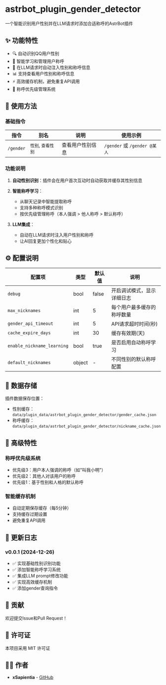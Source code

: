 # astrbot_plugin_gender_detector

一个智能识别用户性别并在LLM请求时添加合适称呼的AstrBot插件

## ✨ 功能特性

- 🔍 自动识别QQ用户性别
- 💬 智能学习和管理用户称呼
- 🧠 在LLM请求时自动注入性别和称呼信息
- 📊 支持查看用户性别和称呼信息
- ⚡ 高效缓存机制，避免重复API调用
- 🎯 称呼优先级管理系统

## 🎯 使用方法

### 基础指令

| 指令 | 别名 | 说明 | 使用示例 |
|------|------|------|----------|
| `/gender` | `性别`, `查看性别` | 查看用户性别信息 | `/gender` 或 `/gender @某人` |

### 功能说明

1. **自动性别识别**：插件会在用户首次互动时自动获取并缓存其性别信息

2. **智能称呼学习**：
   - 从聊天记录中智能提取称呼
   - 支持多种称呼模式识别
   - 按优先级管理称呼（本人强调 > 他人称呼 > 默认称呼）

3. **LLM集成**：
   - 自动在LLM请求时注入用户性别和称呼
   - 让AI回复更加个性化和贴心

## ⚙️ 配置说明

| 配置项 | 类型 | 默认值 | 说明 |
|--------|------|--------|------|
| `debug` | bool | false | 开启调试模式，显示详细日志 |
| `max_nicknames` | int | 5 | 每个用户最多缓存的称呼数量 |
| `gender_api_timeout` | int | 5 | API请求超时时间(秒) |
| `cache_expire_days` | int | 30 | 缓存有效期(天) |
| `enable_nickname_learning` | bool | true | 是否启用自动称呼学习 |
| `default_nicknames` | object | - | 不同性别的默认称呼配置 |

## 💾 数据存储

插件数据保存位置：
- 性别缓存：`data/plugin_data/astrbot_plugin_gender_detector/gender_cache.json`
- 称呼缓存：`data/plugin_data/astrbot_plugin_gender_detector/nickname_cache.json`

## 🔧 高级特性

### 称呼优先级系统
- 优先级3：用户本人强调的称呼（如"叫我小明"）
- 优先级2：其他人对该用户的称呼
- 优先级1：基于性别和人格的默认称呼

### 智能缓存机制
- 自动定期保存缓存（每5分钟）
- 支持缓存过期设置
- 避免重复API调用

## 📝 更新日志

### v0.0.1 (2024-12-26)
- ✅ 实现基础性别识别功能
- ✅ 添加智能称呼学习系统
- ✅ 集成LLM prompt修改功能
- ✅ 实现高效缓存机制
- ✅ 添加gender查询指令

## 🤝 贡献

欢迎提交Issue和Pull Request！

## 📄 许可证

本项目采用 MIT 许可证

## 👨‍💻 作者

- **xSapientia** - [GitHub](https://github.com/xSapientia)
